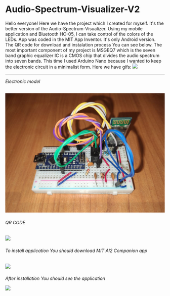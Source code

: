 # Audio-Spectrum-Visualizer-V2
Hello everyone!
Here we have the project which I created for myself.
It's the better version of the Audio-Spectrum-Visualizer.
Using my mobile application and Bluetooth HC-05, I can take control of the colors of the LEDs.
App was coded in the MIT App Inventor. It's only Android version. The QR code for download and instalation process You can see below.
The most important component of my project is MSGEQ7 which is the seven band graphic equalizer IC is a CMOS chip
that divides the audio spectrum into seven bands.
This time I used Arduino Nano because I wanted to keep the electronic circuit in a minimalist form.
Here we have gifs:
![](doc/gif/demo.gif)

--------------------------------------------------------------------------------------------------------------------
*Electronic model*

![](doc/img/electronic_model.jpg)
--------------------------------------------------------------------------------------------------------------------
*QR CODE*

![](doc/img/QR_code.jpg)
--------------------------------------------------------------------------------------------------------------------
*To install application You should download MIT AI2 Companion app*

![](doc/img/MIT_AI2_Companion.jpg)
--------------------------------------------------------------------------------------------------------------------
*After installation You should see the application*

![](doc/img/app.jpg)